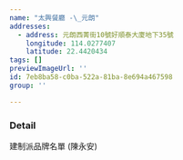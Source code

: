 ```yaml
---
name: "太興餐廳 -\_元朗"
addresses:
  - address: 元朗西菁街10號好順泰大廈地下35號
    longitude: 114.0277407
    latitude: 22.4420434
tags: []
previewImageUrl: ''
id: 7eb8ba58-c0ba-522a-81ba-8e694a467598
group: ''

---
```

### Detail
建制派品牌名單 (陳永安)

